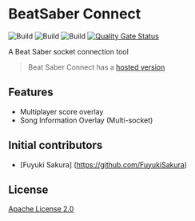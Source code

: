 # BeatSaber Connect

![Build](https://github.com/FuyukiSakura/BeatSaber_Connect/actions/workflows/main_bs-multiplay.yml/badge.svg)
![Build](https://github.com/FuyukiSakura/BeatSaber_Connect/actions/workflows/main_gh-page_client.yml/badge.svg)
![Build](https://github.com/FuyukiSakura/BeatSaber_Connect/actions/workflows/build.yml/badge.svg)
[![Quality Gate Status](https://sonarcloud.io/api/project_badges/measure?project=FuyukiSakura_BeatSaber_Connect&metric=alert_status)](https://sonarcloud.io/summary/new_code?id=FuyukiSakura_BeatSaber_Connect)

A Beat Saber socket connection tool

> Beat Saber Connect has a [hosted version](https://bi-sei.sakura.live/)

## Features

- Multiplayer score overlay
- Song Information Overlay (Multi-socket)

## Initial contributors

- [Fuyuki Sakura] (https://github.com/FuyukiSakura)

## License

[Apache License 2.0](LICENSE)
